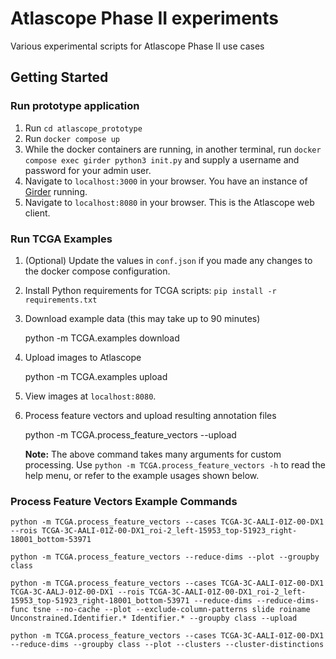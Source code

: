 # Atlascope Phase II experiments
Various experimental scripts for Atlascope Phase II use cases

## Getting Started

### Run prototype application

1. Run `cd atlascope_prototype`
2. Run `docker compose up`
3. While the docker containers are running, in another terminal, run `docker compose exec girder python3 init.py` and supply a username and password for your admin user.
4. Navigate to `localhost:3000` in your browser. You have an instance of [Girder](https://girder.readthedocs.io) running.
5. Navigate to `localhost:8080` in your browser. This is the Atlascope web client.

### Run TCGA Examples

1. (Optional) Update the values in `conf.json` if you made any changes to the docker compose configuration.

2. Install Python requirements for TCGA scripts: `pip install -r requirements.txt`

3. Download example data (this may take up to 90 minutes)

    python -m TCGA.examples download

4. Upload images to Atlascope

    python -m TCGA.examples upload

5. View images at ``localhost:8080``.

6. Process feature vectors and upload resulting annotation files

    python -m TCGA.process_feature_vectors --upload

    **Note:** The above command takes many arguments for custom processing. Use ``python -m TCGA.process_feature_vectors -h`` to read the help menu, or refer to the example usages shown below.

### Process Feature Vectors Example Commands

    python -m TCGA.process_feature_vectors --cases TCGA-3C-AALI-01Z-00-DX1 --rois TCGA-3C-AALI-01Z-00-DX1_roi-2_left-15953_top-51923_right-18001_bottom-53971

    python -m TCGA.process_feature_vectors --reduce-dims --plot --groupby class

    python -m TCGA.process_feature_vectors --cases TCGA-3C-AALI-01Z-00-DX1 TCGA-3C-AALJ-01Z-00-DX1 --rois TCGA-3C-AALI-01Z-00-DX1_roi-2_left-15953_top-51923_right-18001_bottom-53971 --reduce-dims --reduce-dims-func tsne --no-cache --plot --exclude-column-patterns slide roiname Unconstrained.Identifier.* Identifier.* --groupby class --upload

    python -m TCGA.process_feature_vectors --cases TCGA-3C-AALI-01Z-00-DX1 --reduce-dims --groupby class --plot --clusters --cluster-distinctions
